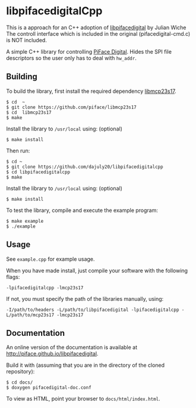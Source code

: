 libpifacedigitalCpp
================

This is a approach for an C++ adoption of [libpifacedigital](https://github.com/piface/pifacedigital) by Julian Wiche  
The controll interface which is included in the original (pifacedigital-cmd.c)  is NOT included.

A simple C++ library for controlling
[PiFace Digital](http://www.piface.org.uk/products/piface_digital/).
Hides the SPI file descriptors so the user only has to deal with `hw_addr`.


Building
--------

To build the library, first install the required dependency
[libmcp23s17](https://github.com/piface/libmcp23s17). 

    $ cd  ~
    $ git clone https://github.com/piface/libmcp23s17
    $ cd  libmcp23s17
    $ make 

Install the library to `/usr/local` using: (optional)

    $ make install

    
Then run:

    $ cd ~
    $ git clone https://github.com/dajuly20/libpifacedigitalcpp
    $ cd libpifacedigitalcpp
    $ make

Install the library to `/usr/local` using: (optional)

    $ make install

To test the library, compile and execute the example program:

    $ make example
    $ ./example

Usage
-----

See `example.cpp` for example usage.

When you have made install, just compile your software with the following flags:

    -lpifacedigitalcpp -lmcp23s17

If not, you must specify the path of the libraries manually, using:

    -I/path/to/headers -L/path/to/libpifacedigital -lpifacedigitalcpp -L/path/to/mcp23s17 -lmcp23s17

Documentation
-------------

An online version of the documentation is available at http://piface.github.io/libpifacedigital.

Build it with (assuming that you are in the directory of the cloned repository):

    $ cd docs/
    $ doxygen pifacedigital-doc.conf

To view as HTML, point your browser to `docs/html/index.html`.

